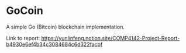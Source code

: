 # GoCoin

A simple Go (Bitcoin) blockchain implementation.

Link to report: https://yunlinfeng.notion.site/COMP4142-Project-Report-b4930e6ef4b34c3084684c6d322facbf
